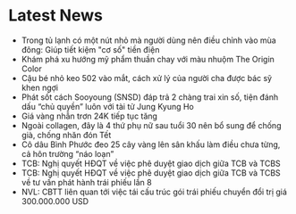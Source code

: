 # Latest News
-  Trong tủ lạnh có một nút nhỏ mà người dùng nên điều chỉnh vào mùa đông: Giúp tiết kiệm "cơ số" tiền điện
-  Khám phá xu hướng mỹ phẩm thuần chay với màu nhuộm The Origin Color
-  Cậu bé nhỏ keo 502 vào mắt, cách xử lý của người cha được bác sỹ khen ngợi
-  Phát sốt cách Sooyoung (SNSD) đáp trả 2 chàng trai xin số, tiện đánh dấu “chủ quyền” luôn với tài tử Jung Kyung Ho
-  Giá vàng nhẫn trơn 24K tiếp tục tăng
-  Ngoài collagen, đây là 4 thứ phụ nữ sau tuổi 30 nên bổ sung để chống già, chống nhăn đón Tết
-  Cô dâu Bình Phước đeo 25 cây vàng lên sân khấu làm điều chưa từng, cả hôn trường “náo loạn”
-  TCB: Nghị quyết HĐQT về việc phê duyệt giao dịch giữa TCB và TCBS
-  TCB: Nghị quyết HĐQT về việc phê duyệt giao dịch giữa TCB và TCBS về tư vấn phát hành trái phiếu lần 8
-  NVL: CBTT liên quan tới việc tái cấu trúc gói trái phiếu chuyển đổi trị giá 300.000.000 USD
